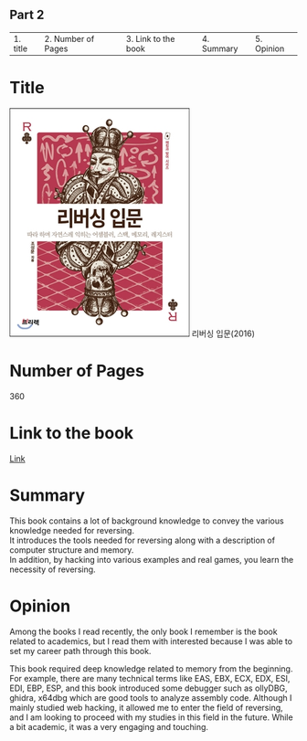 ## Part 2

<table>
  <tr>
    <td>1. title</td>
    <td>2. Number of Pages</td>
    <td>3. Link to the book</td>
    <td>4. Summary</td>
    <td>5. Opinion</td>
  </tr>
</table>

# Title

![alt text](image.png)
리버싱 입문(2016)

# Number of Pages

360

# Link to the book

<a href="https://www.yes24.com/Product/Goods/27628413">Link</a>

# Summary

This book contains a lot of background knowledge to convey the various knowledge needed for reversing.<br> It introduces the tools needed for reversing along with a description of computer structure and memory.<br> In addition, by hacking into various examples and real games, you learn the necessity of reversing.

# Opinion

Among the books I read recently, the only book I remember is the book related to academics, but I read them with interested because I was able to set my career path through this book.

This book required deep knowledge related to memory from the beginning.
For example, there are many technical terms like EAS, EBX, ECX, EDX, ESI, EDI, EBP, ESP,
and this book introduced some debugger such as ollyDBG, ghidra, x64dbg which are good tools to analyze assembly code.
Although I mainly studied web hacking, it allowed me to enter the field of reversing, and I am looking to proceed with my studies in this field in the future.
While a bit academic, it was a very engaging and touching.
